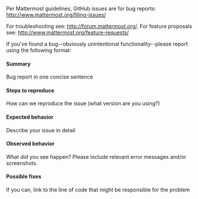 Per Mattermost guidelines, GitHub issues are for bug reports: http://www.mattermost.org/filing-issues/

For troubleshooting see: http://forum.mattermost.org/.
For feature proposals see: http://www.mattermost.org/feature-requests/

If you've found a bug--obviously unintentional functionality--please report using the following format: 

#### Summary
Bug report in one concise sentence

#### Steps to reproduce
How can we reproduce the issue (what version are you using?)

#### Expected behavior
Describe your issue in detail

#### Observed behavior
What did you see happen? Please include relevant error messages and/or screenshots.

#### Possible fixes
If you can, link to the line of code that might be responsible for the problem
